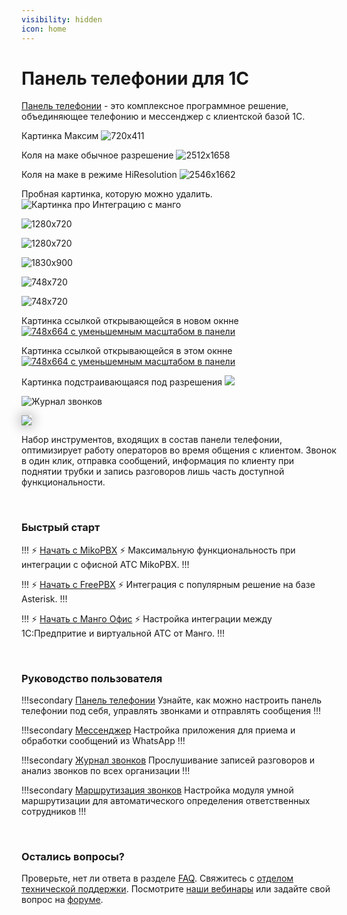 ```yaml
---
visibility: hidden
icon: home
---
```

# Панель телефонии для 1С

[Панель телефонии](https://telefon.miko.ru) - это комплексное программное решение, объединяющее телефонию и мессенджер
с клиентской базой 1С.

Картинка Максим
![720x411](../assets/sandbox/previewLOWRES.png)

Коля на маке обычное разрешение
![2512x1658](../assets/sandbox/previewMacUsual.png)

Коля на маке в режиме HiResolution
![2546x1662](../assets/sandbox/preview.png)

Пробная картинка, которую можно удалить.
![Картинка про Интеграцию с манго](../assets/sandbox/registraciya_mango_3.png)

![1280x720](../assets/sandbox/test8.gif)

![1280x720](../assets/sandbox/test8.png)

![1830x900](../assets/sandbox/test2.gif)


![748x720](../assets/sandbox/test9.gif)

![748x720](../assets/sandbox/test9.png)


Картинка ссылкой открывающейся в новом окнне
<a href="https://www.youtube.com/watch?v=ipAnwilMncI" target="_blank">![748x664 с уменьшемным масштабом в панели](../assets/sandbox/test10.png)</a>

Картинка ссылкой открывающейся в этом окнне
<a href="https://www.youtube.com/watch?v=ipAnwilMncI">![748x664 с уменьшемным масштабом в панели](../assets/sandbox/test10.png)</a>


Картинка подстраивающаяся под разрешения
<img srcset="../assets/sandbox/previewLOWRES.png 1x, ../assets/sandbox/preview.png 2x" src="../assets/sandbox/previewLOWRES.png">

<img class="miko-shadow" srcset="../assets/journal/overall-preview.png 1x, ../assets/journal/overall.png 2x" src="../assets/journal/overall-preview.png" alt="Журнал звонков" />

[<img src="/assets/journal/overall-preview.png" style="box-shadow: 0 0 20px 0 grey">](~/assets/journal/overall.png)

Набор инструментов, входящих в состав панели телефонии, оптимизирует работу операторов во время
общения с клиентом. Звонок в один клик, отправка сообщений, информация по клиенту при поднятии
трубки и запись разговоров лишь часть доступной функциональности.

<br>

### Быстрый старт

!!! :zap: [Начать с MikoPBX](../get-started/mikopbx.md) :zap:
Максимальную функциональность при интеграции с офисной АТС MikoPBX.
!!!

!!! :zap: [Начать с FreePBX](../get-started/freepbx.md) :zap:
Интеграция с популярным решение на базе Asterisk.
!!!

!!! :zap: [Начать с Манго Офис](get-started/mango.md) :zap:
Настройка интеграции между 1С:Предпритие и виртуальной АТС от Манго.
!!!

<br>

### Руководство пользователя

!!!secondary [Панель телефонии](../user-guides/panel/index.md)
Узнайте, как можно настроить панель телефонии под себя, управлять звонками и отправлять сообщения
!!!

!!!secondary [Мессенджер](../user-guides/messenger/index.md)
Настройка приложения для приема и обработки сообщений из WhatsApp
!!!

!!!secondary [Журнал звонков](../user-guides/journal/index.md)
Прослушивание записей разговоров и анализ звонков по всех организации
!!!

!!!secondary [Маршрутизация звонков](../user-guides/routing/index.md)
Настройка модуля умной маршрутизации для автоматического определения ответственных сотрудников
!!!

<br>

### Остались вопросы?

Проверьте, нет ли ответа в разделе [FAQ](../faq.md).
Свяжитесь с [отделом технической поддержки](https://telefon.miko.ru/contacts/).
Посмотрите [наши вебинары](https://telefon.miko.ru/events/playback/) 
или задайте свой вопрос на [форуме](https://telefon.miko.ru/forum/).

